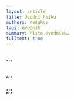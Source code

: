 ```yaml
---
layout: article
title: Úvodní haiku
authors: redakce
tags: úvodník
summary: Místo úvodníku…
fulltext: true
---
```


### ...
### ,,,
### ;;;

